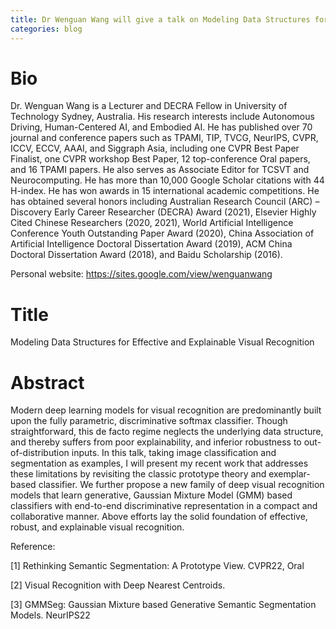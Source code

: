 ```yaml
---
title: Dr Wenguan Wang will give a talk on Modeling Data Structures for Effective and Explainable Visual Recognition
categories: blog
---
```




#	Bio
Dr. Wenguan Wang is a Lecturer and DECRA Fellow in University of Technology Sydney, Australia. His research interests include Autonomous Driving, Human-Centered AI, and Embodied AI. He has published over 70 journal and conference papers such as TPAMI, TIP, TVCG, NeurIPS, CVPR, ICCV, ECCV, AAAI, and Siggraph Asia, including one CVPR Best Paper Finalist, one CVPR workshop Best Paper, 12 top-conference Oral papers, and 16 TPAMI papers. He also serves as Associate Editor for TCSVT and Neurocomputing. He has more than 10,000 Google Scholar citations with 44 H-index. He has won awards in 15 international academic competitions. He has obtained several honors including Australian Research Council (ARC) –Discovery Early Career Researcher (DECRA) Award (2021), Elsevier Highly Cited Chinese Researchers (2020, 2021), World Artificial Intelligence Conference Youth Outstanding Paper Award (2020), China Association of Artificial Intelligence Doctoral Dissertation Award (2019), ACM China Doctoral Dissertation Award (2018), and Baidu Scholarship (2016).

Personal website: https://sites.google.com/view/wenguanwang

#	Title
Modeling Data Structures for Effective and Explainable Visual Recognition

#	Abstract
Modern deep learning models for visual recognition are predominantly built upon the fully parametric, discriminative softmax classifier. Though straightforward, this de facto regime neglects the underlying data structure, and thereby suffers from poor explainability, and inferior robustness to out-of-distribution inputs. In this talk, taking image classification and segmentation as examples, I will present my recent work that addresses these limitations by revisiting the classic prototype theory and exemplar-based classifier. We further propose a new family of deep visual recognition models that learn generative, Gaussian Mixture Model (GMM) based classifiers with end-to-end discriminative representation in a compact and collaborative manner. Above efforts lay the solid foundation of effective, robust, and explainable visual recognition. 


Reference:

[1] Rethinking Semantic Segmentation: A Prototype View. CVPR22, Oral

[2] Visual Recognition with Deep Nearest Centroids. 

[3] GMMSeg: Gaussian Mixture based Generative Semantic Segmentation Models. NeurIPS22
